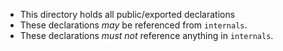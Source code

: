 - This directory holds all public/exported declarations
- These declarations *may* be referenced from `internals`.
- These declarations *must not* reference anything in `internals`.

